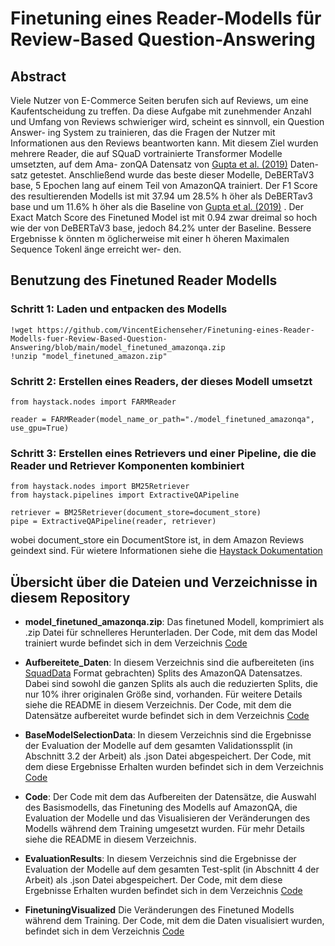 # Finetuning eines Reader-Modells für Review-Based Question-Answering

## Abstract

Viele Nutzer von E-Commerce Seiten berufen
sich auf Reviews, um eine Kaufentscheidung
zu treffen. Da diese Aufgabe mit zunehmender
Anzahl und Umfang von Reviews schwieriger
wird, scheint es sinnvoll, ein Question Answer-
ing System zu trainieren, das die Fragen der
Nutzer mit Informationen aus den Reviews
beantworten kann. Mit diesem Ziel wurden
mehrere Reader, die auf SQuaD vortrainierte
Transformer Modelle umsetzten, auf dem Ama-
zonQA Datensatz von [Gupta et al. (2019)](https://arxiv.org/pdf/1908.04364.pdf) Daten-
satz getestet. Anschließend wurde das beste
dieser Modelle, DeBERTaV3 base, 5 Epochen
lang auf einem Teil von AmazonQA trainiert.
Der F1 Score des resultierenden Modells ist
mit 37.94 um 28.5% h  ̈oher als DeBERTav3
base und um 11.6% h  ̈oher als die Baseline von
[Gupta et al. (2019)](https://arxiv.org/pdf/1908.04364.pdf) . Der Exact Match Score des
Finetuned Model ist mit 0.94 zwar dreimal so
hoch wie der von DeBERTaV3 base, jedoch
84.2% unter der Baseline. Bessere Ergebnisse
k  ̈onnten m  ̈oglicherweise mit einer h  ̈oheren
Maximalen Sequence Tokenl  ̈ange erreicht wer-
den.

## Benutzung des Finetuned Reader Modells

### Schritt 1: Laden und entpacken des Modells
```
!wget https://github.com/VincentEichenseher/Finetuning-eines-Reader-Modells-fuer-Review-Based-Question-Answering/blob/main/model_finetuned_amazonqa.zip 
!unzip "model_finetuned_amazon.zip"
```

### Schritt 2: Erstellen eines Readers, der dieses Modell umsetzt
```
from haystack.nodes import FARMReader

reader = FARMReader(model_name_or_path="./model_finetuned_amazonqa", use_gpu=True)
```

### Schritt 3: Erstellen eines Retrievers und einer Pipeline, die die Reader und Retriever Komponenten kombiniert
```
from haystack.nodes import BM25Retriever
from haystack.pipelines import ExtractiveQAPipeline

retriever = BM25Retriever(document_store=document_store)
pipe = ExtractiveQAPipeline(reader, retriever)
```
wobei document_store ein DocumentStore ist, in dem Amazon Reviews geindext sind. Für wietere Informationen siehe die [Haystack Dokumentation](https://haystack.deepset.ai/components/document-store)

## Übersicht über die Dateien und Verzeichnisse in diesem Repository

- **model_finetuned_amazonqa.zip**: 
Das finetuned Modell, komprimiert als .zip Datei für schnelleres Herunterladen. Der Code, mit dem das Model trainiert wurde befindet sich in dem Verzeichnis [Code](https://github.com/VincentEichenseher/Finetuning-eines-Reader-Modells-fuer-Review-Based-Question-Answering/tree/main/Code/FinetuningOnSample.ipynb)

- **Aufbereitete_Daten**:
In diesem Verzeichnis sind die aufbereiteten (ins [SquadData](https://github.com/deepset-ai/haystack/blob/main/haystack/utils/squad_data.py) Format gebrachten) Splits des AmazonQA Datensatzes. Dabei sind sowohl die ganzen Splits als auch die reduzierten Splits, die nur 10% ihrer originalen Größe sind, vorhanden. Für weitere Details siehe die README in diesem Verzeichnis. Der Code, mit dem die Datensätze aufbereitet wurde befindet sich in dem Verzeichnis [Code](https://github.com/VincentEichenseher/Finetuning-eines-Reader-Modells-fuer-Review-Based-Question-Answering/tree/main/Code/Preprocessing.ipynb)

- **BaseModelSelectionData**:
In diesem Verzeichnis sind die Ergebnisse der Evaluation der Modelle auf dem gesamten Validationssplit (in Abschnitt 3.2 der Arbeit) als .json Datei abgespeichert. Der Code, mit dem diese Ergebnisse Erhalten wurden befindet sich in dem Verzeichnis [Code](https://github.com/VincentEichenseher/Finetuning-eines-Reader-Modells-fuer-Review-Based-Question-Answering/tree/main/Code/BaseModelSelection.ipynb)

- **Code**: Der Code mit dem das Aufbereiten der Datensätze, die Auswahl des Basismodells, das Finetuning des Modells auf AmazonQA, die Evaluation der Modelle und das Visualisieren der Veränderungen des Modells während dem Training umgesetzt wurden. Für mehr Details siehe die README in diesem Verzeichnis.

- **EvaluationResults**:
In diesem Verzeichnis sind die Ergebnisse der Evaluation der Modelle auf dem gesamten Test-split (in Abschnitt 4 der Arbeit) als .json Datei abgespeichert. Der Code, mit dem diese Ergebnisse Erhalten wurden befindet sich in dem Verzeichnis [Code](https://github.com/VincentEichenseher/Finetuning-eines-Reader-Modells-fuer-Review-Based-Question-Answering/tree/main/Code/Evaluation.ipynb)

- **FinetuningVisualized** Die Veränderungen des Finetuned Modells während dem Training. Der Code, mit dem die Daten visualisiert wurden, befindet sich in dem Verzeichnis [Code](https://github.com/VincentEichenseher/Finetuning-eines-Reader-Modells-fuer-Review-Based-Question-Answering/tree/main/Code/Finetuning_visualisiert.ipynb)




